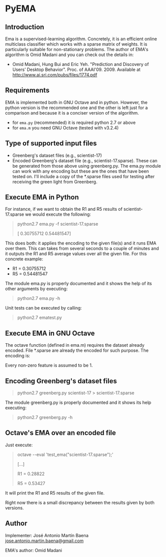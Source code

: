PyEMA
=====

Introduction
------------

Ema is a supervised-learning algorithm. Concretely, it is an efficient online
multiclass classifier which works with a sparse matrix of weights. It is
particularly suitable for non-stationary problems. The author of EMA's 
algorithm is Omid Madani and you can check out the details in:

 * Omid Madani, Hung Bui and Eric Yeh. "Prediction and Discovery of Users’ 
     Desktop Behavior". Proc. of AAAI'09. 2009. Available at
     http://www.ai.sri.com/pubs/files/1774.pdf


Requirements
------------

EMA is implemented both in GNU Octave and in python. However, the python 
version is the recommended one and the other is left just for a comparison
and because it is a conciser version of the algorithm.

 * for ``ema.py`` (recommended) it is required python 2.7 or above
 * for ``ema.m`` you need GNU Octave (tested with v3.2.4)


Type of supported input files
-----------------------------

 * Greenberg's dataset files (e.g., scientist-17)
 * Encoded Greenberg's dataset file (e.g., scientist-17.sparse). These can be
    generated from those above using greenberg.py. The ema.py module can
    work with any encoding but these are the ones that have been tested on.
    I'll include a copy of the *.sparse files used for testing after receiving
    the green light from Greenberg. 



Execute EMA in Python
---------------------

For instance, if we want to obtain the R1 and R5 results of 
scientist-17.sparse we would execute the following:

>  python2.7 ema.py -f scientist-17.sparse
>
> [ 0.30755712  0.54481547]

This does both: it applies the encoding to the given file(s) and it runs EMA
over them. This can takes from several seconds to a couple of minutes and it 
outputs the R1 and R5 average values over all the given file. For this 
concrete example:

 * R1 = 0.30755712
 * R5 = 0.54481547

The module ema.py is properly documented and it shows the help of its other
arguments by executing:

>  python2.7 ema.py -h

Unit tests can be executed by calling:

>  python2.7 ematest.py


Execute EMA in GNU Octave
-------------------------

The octave function (defined in ema.m) requires the dataset already encoded.
File *.sparse are already the encoded for such purpose. The encoding is:

<true-class> <number-of-nonzero-features> <indexes-of-nonzero-feature-positions>

Every non-zero feature is assumed to be 1.


Encoding Greenberg's dataset files
----------------------------------

>  python2.7 greenberg.py scientist-17 > scientist-17.sparse

The module greenberg.py is properly documented and it shows its help executing:

>  python2.7 greenberg.py -h


Octave's EMA over an encoded file
---------------------------------

Just execute:

>  octave --eval 'test_ema("scientist-17.sparse");'
>
> [...]
>
>    R1 =  0.28822
>
>    R5 =  0.53427

It will print the R1 and R5 results of the given file.

Right now there is a small discrepancy between the results given by both versions.


Author
------

Implementer: José Antonio Martín Baena <jose.antonio.martin.baena@gmail.com>

EMA's author: Omid Madani
